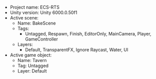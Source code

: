 <!-- UNITY CODE ASSIST INSTRUCTIONS START -->
- Project name: ECS-RTS
- Unity version: Unity 6000.0.50f1
- Active scene:
  - Name: BakeScene
  - Tags:
    - Untagged, Respawn, Finish, EditorOnly, MainCamera, Player, GameController
  - Layers:
    - Default, TransparentFX, Ignore Raycast, Water, UI
- Active game object:
  - Name: Tavern
  - Tag: Untagged
  - Layer: Default
<!-- UNITY CODE ASSIST INSTRUCTIONS END -->